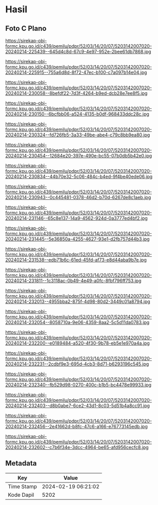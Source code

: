 # Hasil

## Foto C Plano

https://sirekap-obj-formc.kpu.go.id/c439/pemilu/pdpr/52/03/14/20/07/5203142007020-20240214-225439--645d4c8d-67c9-4e97-952e-2bee61db7868.jpg

https://sirekap-obj-formc.kpu.go.id/c439/pemilu/pdpr/52/03/14/20/07/5203142007020-20240214-225915--755a6d8d-8f72-47ec-b100-c7a097b14e04.jpg

https://sirekap-obj-formc.kpu.go.id/c439/pemilu/pdpr/52/03/14/20/07/5203142007020-20240214-230058--8befdf22-7d3f-4264-b9ed-dcb28e7ee8f5.jpg

https://sirekap-obj-formc.kpu.go.id/c439/pemilu/pdpr/52/03/14/20/07/5203142007020-20240214-230150--6bcfbb06-a524-4135-b0df-968433ddc28c.jpg

https://sirekap-obj-formc.kpu.go.id/c439/pemilu/pdpr/52/03/14/20/07/5203142007020-20240214-230324--fd726fb5-3a33-49be-abe4-c79c8bb9ea80.jpg

https://sirekap-obj-formc.kpu.go.id/c439/pemilu/pdpr/52/03/14/20/07/5203142007020-20240214-230454--12684e20-397e-490e-bc55-07b0db5b42e0.jpg

https://sirekap-obj-formc.kpu.go.id/c439/pemilu/pdpr/52/03/14/20/07/5203142007020-20240214-230834--44b70e32-5c06-484c-b4ed-9f4be40ede06.jpg

https://sirekap-obj-formc.kpu.go.id/c439/pemilu/pdpr/52/03/14/20/07/5203142007020-20240214-230943--0c445481-0378-46d2-b70d-6267de8c1aeb.jpg

https://sirekap-obj-formc.kpu.go.id/c439/pemilu/pdpr/52/03/14/20/07/5203142007020-20240214-231146--65c8e137-14a9-4562-924d-0a3777ed4bf2.jpg

https://sirekap-obj-formc.kpu.go.id/c439/pemilu/pdpr/52/03/14/20/07/5203142007020-20240214-231445--5e36850a-4255-4627-93e1-d2fb757d44b3.jpg

https://sirekap-obj-formc.kpu.go.id/c439/pemilu/pdpr/52/03/14/20/07/5203142007020-20240214-231538--edb71b6c-61ed-45fd-af73-e8d44aba9b7e.jpg

https://sirekap-obj-formc.kpu.go.id/c439/pemilu/pdpr/52/03/14/20/07/5203142007020-20240214-231811--1c3118ac-0b49-4e49-a0fc-8fbf796ff753.jpg

https://sirekap-obj-formc.kpu.go.id/c439/pemilu/pdpr/52/03/14/20/07/5203142007020-20240214-232013--4955bba2-875f-4d98-80d2-3449c01a8794.jpg

https://sirekap-obj-formc.kpu.go.id/c439/pemilu/pdpr/52/03/14/20/07/5203142007020-20240214-232054--8058710a-9e06-4359-8aa2-5c5d11da0783.jpg

https://sirekap-obj-formc.kpu.go.id/c439/pemilu/pdpr/52/03/14/20/07/5203142007020-20240214-232200--e0189484-a520-4f30-9b78-eb5e1e970a4a.jpg

https://sirekap-obj-formc.kpu.go.id/c439/pemilu/pdpr/52/03/14/20/07/5203142007020-20240214-232231--2cdbf9e3-695d-4cb3-8d71-b6293196c545.jpg

https://sirekap-obj-formc.kpu.go.id/c439/pemilu/pdpr/52/03/14/20/07/5203142007020-20240214-232340--fb529d98-0270-400c-b1b5-bc4478e99933.jpg

https://sirekap-obj-formc.kpu.go.id/c439/pemilu/pdpr/52/03/14/20/07/5203142007020-20240214-232403--d8b0abe7-6ce2-43d1-8c03-5d51b4a8cc91.jpg

https://sirekap-obj-formc.kpu.go.id/c439/pemilu/pdpr/52/03/14/20/07/5203142007020-20240214-232456--2e41662d-b8fc-47c6-a166-e76773145edb.jpg

https://sirekap-obj-formc.kpu.go.id/c439/pemilu/pdpr/52/03/14/20/07/5203142007020-20240214-232602--c7b6f34e-3dcc-4964-be65-afd956cecfc8.jpg


## Metadata

| Key        | Value               |
| ---------- | ------------------- |
| Time Stamp | 2024-02-19 06:21:02 |
| Kode Dapil | 5202                |



